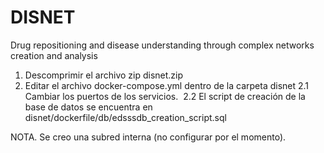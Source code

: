 # DISNET
Drug repositioning and disease understanding through complex networks creation and analysis

1. Descomprimir el archivo zip disnet.zip
2. Editar el archivo docker-compose.yml dentro de la carpeta disnet
  2.1 Cambiar los puertos de los servicios. 
  2.2 El script de creación de la base de datos se encuentra en disnet/dockerfile/db/edsssdb_creation_script.sql
  
  NOTA. Se creo una subred interna (no configurar por el momento).



